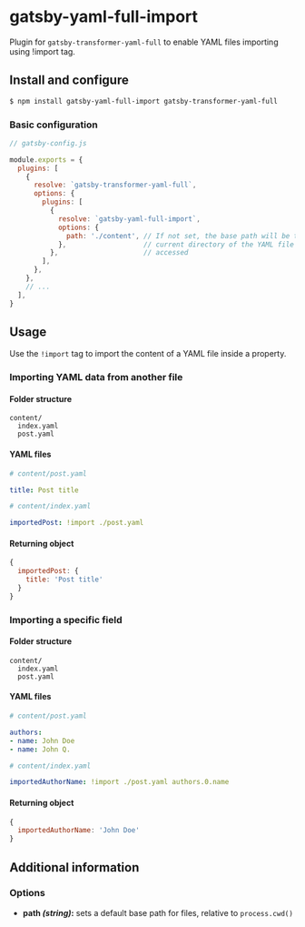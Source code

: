 # gatsby-yaml-full-import

Plugin for `gatsby-transformer-yaml-full` to enable YAML files importing using !import tag.

## Install and configure

```bash
$ npm install gatsby-yaml-full-import gatsby-transformer-yaml-full
```

### Basic configuration

```javascript
// gatsby-config.js

module.exports = {
  plugins: [
    {
      resolve: `gatsby-transformer-yaml-full`,
      options: {
        plugins: [
          {
            resolve: `gatsby-yaml-full-import`,
            options: {
              path: './content', // If not set, the base path will be the
            },                   // current directory of the YAML file being
          },                     // accessed
        ],
      },
    },
    // ...
  ],
}
```

## Usage

Use the `!import` tag to import the content of a YAML file inside a property.

### Importing YAML data from another file

#### Folder structure

```
content/
  index.yaml
  post.yaml
```

#### YAML files

```yaml
# content/post.yaml

title: Post title
```

```yaml
# content/index.yaml

importedPost: !import ./post.yaml
```

#### Returning object

```javascript
{
  importedPost: {
    title: 'Post title'
  }
}
```

### Importing a specific field

#### Folder structure

```
content/
  index.yaml
  post.yaml
```

#### YAML files

```yaml
# content/post.yaml

authors:
- name: John Doe
- name: John Q.
```

```yaml
# content/index.yaml

importedAuthorName: !import ./post.yaml authors.0.name
```

#### Returning object

```javascript
{
  importedAuthorName: 'John Doe'
}
```

## Additional information

### Options

- __path _(string)_:__ sets a default base path for files, relative to `process.cwd()`
